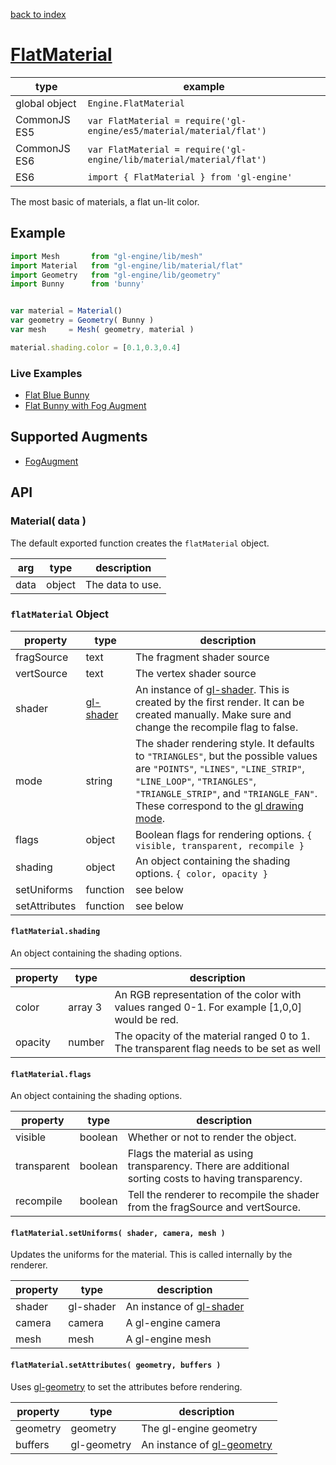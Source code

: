 [back to index](./)
# [FlatMaterial](https://github.com/gl-engine/gl-engine/tree/master/lib/material/flat)

| type          | example |
| ------------- | --------------------------------------------------------------- |
| global object | `Engine.FlatMaterial`                                             |
| CommonJS ES5  | `var FlatMaterial = require('gl-engine/es5/material/material/flat')` |
| CommonJS ES6  | `var FlatMaterial = require('gl-engine/lib/material/material/flat')` |
| ES6           | `import { FlatMaterial } from 'gl-engine'`                           |

The most basic of materials, a flat un-lit color.

## Example

```js
import Mesh       from "gl-engine/lib/mesh"
import Material   from "gl-engine/lib/material/flat"
import Geometry   from "gl-engine/lib/geometry"
import Bunny      from 'bunny'


var material = Material()
var geometry = Geometry( Bunny )
var mesh     = Mesh( geometry, material )

material.shading.color = [0.1,0.3,0.4]
```

### Live Examples

* [Flat Blue Bunny][example-hello-world]
* [Flat Bunny with Fog Augment][example-fog]

[example-hello-world]: http://requirebin.com/?gist=TatumCreative/40970c039f8c0ce44ae2
[example-fog]: http://requirebin.com/?gist=TatumCreative/c96e48648794a7565fcc

## Supported Augments

* [FogAugment](./material-augment-fog.md)

## API

### Material( data )

The default exported function creates the `flatMaterial` object. 

| arg  | type   | description |
| -----| ------ | ----------- |
| data | object | The data to use. |


### `flatMaterial` Object

| property      | type      | description |
| ------------- | --------- | ----------- |
| fragSource    | text      | The fragment shader source |
| vertSource    | text      | The vertex shader source |
| shader        | [gl-shader](https://github.com/stackgl/gl-shader) | An instance of [gl-shader](https://github.com/stackgl/gl-shader). This is created by the first render. It can be created manually. Make sure and change the recompile flag to false. |
| mode          | string    | The shader rendering style. It defaults to `"TRIANGLES"`, but the possible values are `"POINTS"`, `"LINES"`, `"LINE_STRIP"`, `"LINE_LOOP"`, `"TRIANGLES"`, `"TRIANGLE_STRIP"`, and `"TRIANGLE_FAN"`. These correspond to the [gl drawing mode](https://msdn.microsoft.com/en-us/library/dn302395(v=vs.85).aspx). |
| flags         | object    | Boolean flags for rendering options. `{ visible, transparent, recompile }` |
| shading       | object    | An object containing the shading options. `{ color, opacity }` |
| setUniforms   | function  | see below |
| setAttributes | function  | see below |

#### `flatMaterial.shading`

An object containing the shading options.

| property | type      | description |
| -------- | --------- | ----------- |
| color    | array 3   | An RGB representation of the color with values ranged 0-1. For example [1,0,0] would be red. |
| opacity  | number    | The opacity of the material ranged 0 to 1. The transparent flag needs to be set as well |

#### `flatMaterial.flags`

An object containing the shading options.

| property    | type    | description |
| ----------- | ------- | ----------- |
| visible     | boolean | Whether or not to render the object. |
| transparent | boolean | Flags the material as using transparency. There are additional sorting costs to having transparency. |
| recompile   | boolean | Tell the renderer to recompile the shader from the fragSource and vertSource. |

#### `flatMaterial.setUniforms( shader, camera, mesh )`

Updates the uniforms for the material. This is called internally by the renderer.

| property | type      | description |
| -------- | --------- | ----------- |
| shader   | gl-shader | An instance of [gl-shader](https://github.com/stackgl/gl-shader) |
| camera   | camera    | A gl-engine camera |
| mesh     | mesh      | A gl-engine mesh   |

#### `flatMaterial.setAttributes( geometry, buffers )`

Uses [gl-geometry](https://github.com/hughsk/gl-geometry) to set the attributes before rendering.

| property | type        | description |
| -------- | ----------- | ----------- |
| geometry | geometry    | The gl-engine geometry |
| buffers  | gl-geometry | An instance of [gl-geometry](https://github.com/hughsk/gl-geometry) |
